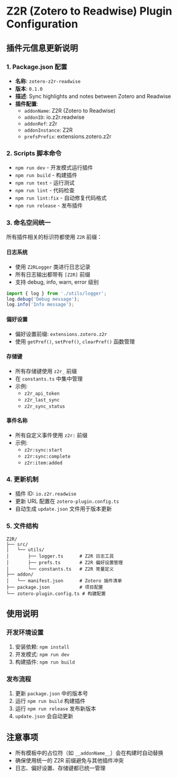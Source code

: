 # Z2R (Zotero to Readwise) Plugin Configuration

## 插件元信息更新说明

### 1. Package.json 配置
- **名称**: `zotero-z2r-readwise`
- **版本**: `0.1.0`
- **描述**: Sync highlights and notes between Zotero and Readwise
- **插件配置**:
  - `addonName`: Z2R (Zotero to Readwise)
  - `addonID`: io.z2r.readwise
  - `addonRef`: z2r
  - `addonInstance`: Z2R
  - `prefsPrefix`: extensions.zotero.z2r

### 2. Scripts 脚本命令
- `npm run dev` - 开发模式运行插件
- `npm run build` - 构建插件
- `npm run test` - 运行测试
- `npm run lint` - 代码检查
- `npm run lint:fix` - 自动修复代码格式
- `npm run release` - 发布插件

### 3. 命名空间统一
所有插件相关的标识符都使用 `Z2R` 前缀：

#### 日志系统
- 使用 `Z2RLogger` 类进行日志记录
- 所有日志输出都带有 `[Z2R]` 前缀
- 支持 debug, info, warn, error 级别

```typescript
import { log } from './utils/logger';
log.debug('Debug message');
log.info('Info message');
```

#### 偏好设置
- 偏好设置前缀: `extensions.zotero.z2r`
- 使用 `getPref()`, `setPref()`, `clearPref()` 函数管理

#### 存储键
- 所有存储键使用 `z2r_` 前缀
- 在 `constants.ts` 中集中管理
- 示例:
  - `z2r_api_token`
  - `z2r_last_sync`
  - `z2r_sync_status`

#### 事件名称
- 所有自定义事件使用 `z2r:` 前缀
- 示例:
  - `z2r:sync:start`
  - `z2r:sync:complete`
  - `z2r:item:added`

### 4. 更新机制
- 插件 ID: `io.z2r.readwise`
- 更新 URL 配置在 `zotero-plugin.config.ts`
- 自动生成 `update.json` 文件用于版本更新

### 5. 文件结构
```
Z2R/
├── src/
│   └── utils/
│       ├── logger.ts      # Z2R 日志工具
│       ├── prefs.ts       # Z2R 偏好设置管理
│       └── constants.ts   # Z2R 常量定义
├── addon/
│   └── manifest.json      # Zotero 插件清单
├── package.json           # 项目配置
└── zotero-plugin.config.ts # 构建配置
```

## 使用说明

### 开发环境设置
1. 安装依赖: `npm install`
2. 开发模式: `npm run dev`
3. 构建插件: `npm run build`

### 发布流程
1. 更新 `package.json` 中的版本号
2. 运行 `npm run build` 构建插件
3. 运行 `npm run release` 发布新版本
4. `update.json` 会自动更新

## 注意事项
- 所有模板中的占位符（如 `__addonName__`）会在构建时自动替换
- 确保使用统一的 Z2R 前缀避免与其他插件冲突
- 日志、偏好设置、存储键都已统一管理
